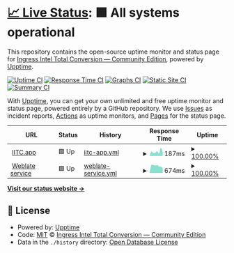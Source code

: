 # [📈 Live Status](https://status.iitc.app): <!--live status--> **🟩 All systems operational**

This repository contains the open-source uptime monitor and status page for [Ingress Intel Total Conversion — Community Edition](https://status.iitc.app), powered by [Upptime](https://github.com/upptime/upptime).

[![Uptime CI](https://github.com/IITC-CE/iitc-app-status/workflows/Uptime%20CI/badge.svg)](https://github.com/IITC-CE/iitc-app-status/actions?query=workflow%3A%22Uptime+CI%22)
[![Response Time CI](https://github.com/IITC-CE/iitc-app-status/workflows/Response%20Time%20CI/badge.svg)](https://github.com/IITC-CE/iitc-app-status/actions?query=workflow%3A%22Response+Time+CI%22)
[![Graphs CI](https://github.com/IITC-CE/iitc-app-status/workflows/Graphs%20CI/badge.svg)](https://github.com/IITC-CE/iitc-app-status/actions?query=workflow%3A%22Graphs+CI%22)
[![Static Site CI](https://github.com/IITC-CE/iitc-app-status/workflows/Static%20Site%20CI/badge.svg)](https://github.com/IITC-CE/iitc-app-status/actions?query=workflow%3A%22Static+Site+CI%22)
[![Summary CI](https://github.com/IITC-CE/iitc-app-status/workflows/Summary%20CI/badge.svg)](https://github.com/IITC-CE/iitc-app-status/actions?query=workflow%3A%22Summary+CI%22)

With [Upptime](https://upptime.js.org), you can get your own unlimited and free uptime monitor and status page, powered entirely by a GitHub repository. We use [Issues](https://github.com/IITC-CE/iitc-app-status/issues) as incident reports, [Actions](https://github.com/IITC-CE/iitc-app-status/actions) as uptime monitors, and [Pages](https://status.iitc.app) for the status page.

<!--start: status pages-->
<!-- This summary is generated by Upptime (https://github.com/upptime/upptime) -->
<!-- Do not edit this manually, your changes will be overwritten -->
<!-- prettier-ignore -->
| URL | Status | History | Response Time | Uptime |
| --- | ------ | ------- | ------------- | ------ |
| <img alt="" src="https://icons.duckduckgo.com/ip3/iitc.app.ico" height="13"> [IITC.app](https://iitc.app) | 🟩 Up | [iitc-app.yml](https://github.com/IITC-CE/iitc-app-status/commits/HEAD/history/iitc-app.yml) | <details><summary><img alt="Response time graph" src="./graphs/iitc-app/response-time-week.png" height="20"> 187ms</summary><br><a href="https://status.iitc.app/history/iitc-app"><img alt="Response time 169" src="https://img.shields.io/endpoint?url=https%3A%2F%2Fraw.githubusercontent.com%2FIITC-CE%2Fiitc-app-status%2FHEAD%2Fapi%2Fiitc-app%2Fresponse-time.json"></a><br><a href="https://status.iitc.app/history/iitc-app"><img alt="24-hour response time 178" src="https://img.shields.io/endpoint?url=https%3A%2F%2Fraw.githubusercontent.com%2FIITC-CE%2Fiitc-app-status%2FHEAD%2Fapi%2Fiitc-app%2Fresponse-time-day.json"></a><br><a href="https://status.iitc.app/history/iitc-app"><img alt="7-day response time 187" src="https://img.shields.io/endpoint?url=https%3A%2F%2Fraw.githubusercontent.com%2FIITC-CE%2Fiitc-app-status%2FHEAD%2Fapi%2Fiitc-app%2Fresponse-time-week.json"></a><br><a href="https://status.iitc.app/history/iitc-app"><img alt="30-day response time 170" src="https://img.shields.io/endpoint?url=https%3A%2F%2Fraw.githubusercontent.com%2FIITC-CE%2Fiitc-app-status%2FHEAD%2Fapi%2Fiitc-app%2Fresponse-time-month.json"></a><br><a href="https://status.iitc.app/history/iitc-app"><img alt="1-year response time 172" src="https://img.shields.io/endpoint?url=https%3A%2F%2Fraw.githubusercontent.com%2FIITC-CE%2Fiitc-app-status%2FHEAD%2Fapi%2Fiitc-app%2Fresponse-time-year.json"></a></details> | <details><summary><a href="https://status.iitc.app/history/iitc-app">100.00%</a></summary><a href="https://status.iitc.app/history/iitc-app"><img alt="All-time uptime 100.00%" src="https://img.shields.io/endpoint?url=https%3A%2F%2Fraw.githubusercontent.com%2FIITC-CE%2Fiitc-app-status%2FHEAD%2Fapi%2Fiitc-app%2Fuptime.json"></a><br><a href="https://status.iitc.app/history/iitc-app"><img alt="24-hour uptime 100.00%" src="https://img.shields.io/endpoint?url=https%3A%2F%2Fraw.githubusercontent.com%2FIITC-CE%2Fiitc-app-status%2FHEAD%2Fapi%2Fiitc-app%2Fuptime-day.json"></a><br><a href="https://status.iitc.app/history/iitc-app"><img alt="7-day uptime 100.00%" src="https://img.shields.io/endpoint?url=https%3A%2F%2Fraw.githubusercontent.com%2FIITC-CE%2Fiitc-app-status%2FHEAD%2Fapi%2Fiitc-app%2Fuptime-week.json"></a><br><a href="https://status.iitc.app/history/iitc-app"><img alt="30-day uptime 100.00%" src="https://img.shields.io/endpoint?url=https%3A%2F%2Fraw.githubusercontent.com%2FIITC-CE%2Fiitc-app-status%2FHEAD%2Fapi%2Fiitc-app%2Fuptime-month.json"></a><br><a href="https://status.iitc.app/history/iitc-app"><img alt="1-year uptime 100.00%" src="https://img.shields.io/endpoint?url=https%3A%2F%2Fraw.githubusercontent.com%2FIITC-CE%2Fiitc-app-status%2FHEAD%2Fapi%2Fiitc-app%2Fuptime-year.json"></a></details>
| <img alt="" src="https://icons.duckduckgo.com/ip3/weblate.iitc.app.ico" height="13"> [Weblate service](https://weblate.iitc.app) | 🟩 Up | [weblate-service.yml](https://github.com/IITC-CE/iitc-app-status/commits/HEAD/history/weblate-service.yml) | <details><summary><img alt="Response time graph" src="./graphs/weblate-service/response-time-week.png" height="20"> 674ms</summary><br><a href="https://status.iitc.app/history/weblate-service"><img alt="Response time 723" src="https://img.shields.io/endpoint?url=https%3A%2F%2Fraw.githubusercontent.com%2FIITC-CE%2Fiitc-app-status%2FHEAD%2Fapi%2Fweblate-service%2Fresponse-time.json"></a><br><a href="https://status.iitc.app/history/weblate-service"><img alt="24-hour response time 530" src="https://img.shields.io/endpoint?url=https%3A%2F%2Fraw.githubusercontent.com%2FIITC-CE%2Fiitc-app-status%2FHEAD%2Fapi%2Fweblate-service%2Fresponse-time-day.json"></a><br><a href="https://status.iitc.app/history/weblate-service"><img alt="7-day response time 674" src="https://img.shields.io/endpoint?url=https%3A%2F%2Fraw.githubusercontent.com%2FIITC-CE%2Fiitc-app-status%2FHEAD%2Fapi%2Fweblate-service%2Fresponse-time-week.json"></a><br><a href="https://status.iitc.app/history/weblate-service"><img alt="30-day response time 811" src="https://img.shields.io/endpoint?url=https%3A%2F%2Fraw.githubusercontent.com%2FIITC-CE%2Fiitc-app-status%2FHEAD%2Fapi%2Fweblate-service%2Fresponse-time-month.json"></a><br><a href="https://status.iitc.app/history/weblate-service"><img alt="1-year response time 714" src="https://img.shields.io/endpoint?url=https%3A%2F%2Fraw.githubusercontent.com%2FIITC-CE%2Fiitc-app-status%2FHEAD%2Fapi%2Fweblate-service%2Fresponse-time-year.json"></a></details> | <details><summary><a href="https://status.iitc.app/history/weblate-service">100.00%</a></summary><a href="https://status.iitc.app/history/weblate-service"><img alt="All-time uptime 99.79%" src="https://img.shields.io/endpoint?url=https%3A%2F%2Fraw.githubusercontent.com%2FIITC-CE%2Fiitc-app-status%2FHEAD%2Fapi%2Fweblate-service%2Fuptime.json"></a><br><a href="https://status.iitc.app/history/weblate-service"><img alt="24-hour uptime 100.00%" src="https://img.shields.io/endpoint?url=https%3A%2F%2Fraw.githubusercontent.com%2FIITC-CE%2Fiitc-app-status%2FHEAD%2Fapi%2Fweblate-service%2Fuptime-day.json"></a><br><a href="https://status.iitc.app/history/weblate-service"><img alt="7-day uptime 100.00%" src="https://img.shields.io/endpoint?url=https%3A%2F%2Fraw.githubusercontent.com%2FIITC-CE%2Fiitc-app-status%2FHEAD%2Fapi%2Fweblate-service%2Fuptime-week.json"></a><br><a href="https://status.iitc.app/history/weblate-service"><img alt="30-day uptime 92.09%" src="https://img.shields.io/endpoint?url=https%3A%2F%2Fraw.githubusercontent.com%2FIITC-CE%2Fiitc-app-status%2FHEAD%2Fapi%2Fweblate-service%2Fuptime-month.json"></a><br><a href="https://status.iitc.app/history/weblate-service"><img alt="1-year uptime 99.31%" src="https://img.shields.io/endpoint?url=https%3A%2F%2Fraw.githubusercontent.com%2FIITC-CE%2Fiitc-app-status%2FHEAD%2Fapi%2Fweblate-service%2Fuptime-year.json"></a></details>

<!--end: status pages-->

[**Visit our status website →**](https://status.iitc.app)

## 📄 License

- Powered by: [Upptime](https://github.com/upptime/upptime)
- Code: [MIT](./LICENSE) © [Ingress Intel Total Conversion — Community Edition](https://status.iitc.app)
- Data in the `./history` directory: [Open Database License](https://opendatacommons.org/licenses/odbl/1-0/)
